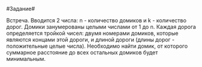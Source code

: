 #Задание#

Встреча. Вводится 2 числа: n - количество домиков и k - количество дорог. Домики занумерованы целыми числами от 1 до n. Каждая дорога определяется тройкой чисел: двумя номерами домиков, которые являются концами этой дороги, и длиной дороги (длины дорог - положительные целые числа). Необходимо найти домик, от которого суммарное расстояние до всех остальных домиков будет минимальным.